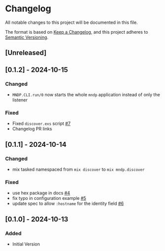 # Changelog

All notable changes to this project will be documented in this file.

The format is based on [Keep a Changelog](https://keepachangelog.com/en/1.1.0/),
and this project adheres to [Semantic Versioning](https://semver.org/spec/v2.0.0.html).

## [Unreleased] 

## [0.1.2] - 2024-10-15

### Changed

- `MNDP.CLI.run/0` now starts the whole `mndp` application instead of only the listener

### Fixed

- Fixed `discover.exs` script [#7](https://github.com/kevinschweikert/mndp/pull/7)
- Changelog PR links

## [0.1.1] - 2024-10-14

### Changed

- mix tasked namespaced from `mix discover` to `mix mndp.discover`

### Fixed

- use hex package in docs [#4](https://github.com/kevinschweikert/mndp/pull/4)
- fix typo in configuration example [#5](https://github.com/kevinschweikert/mndp/pull/5)
- update spec to allow `:hostname` for the identity field [#6](https://github.com/kevinschweikert/mndp/pull/6)

## [0.1.0] - 2024-10-13

### Added

- Initial Version
